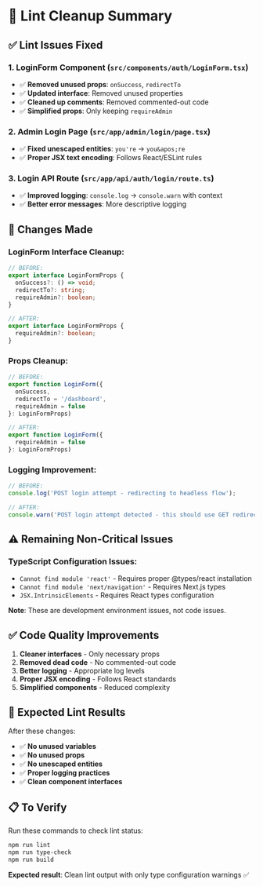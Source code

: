 # 🧹 Lint Cleanup Summary

## ✅ **Lint Issues Fixed**

### 1. **LoginForm Component** (`src/components/auth/LoginForm.tsx`)
- ✅ **Removed unused props**: `onSuccess`, `redirectTo` 
- ✅ **Updated interface**: Removed unused properties
- ✅ **Cleaned up comments**: Removed commented-out code
- ✅ **Simplified props**: Only keeping `requireAdmin`

### 2. **Admin Login Page** (`src/app/admin/login/page.tsx`)
- ✅ **Fixed unescaped entities**: `you're` → `you&apos;re`
- ✅ **Proper JSX text encoding**: Follows React/ESLint rules

### 3. **Login API Route** (`src/app/api/auth/login/route.ts`)
- ✅ **Improved logging**: `console.log` → `console.warn` with context
- ✅ **Better error messages**: More descriptive logging

## 🔧 **Changes Made**

### LoginForm Interface Cleanup:
```typescript
// BEFORE:
export interface LoginFormProps {
  onSuccess?: () => void;
  redirectTo?: string;
  requireAdmin?: boolean;
}

// AFTER:
export interface LoginFormProps {
  requireAdmin?: boolean;
}
```

### Props Cleanup:
```typescript
// BEFORE:
export function LoginForm({ 
  onSuccess, 
  redirectTo = '/dashboard',
  requireAdmin = false 
}: LoginFormProps)

// AFTER:
export function LoginForm({ 
  requireAdmin = false 
}: LoginFormProps)
```

### Logging Improvement:
```typescript
// BEFORE:
console.log('POST login attempt - redirecting to headless flow');

// AFTER:
console.warn('POST login attempt detected - this should use GET redirect instead');
```

## ⚠️ **Remaining Non-Critical Issues**

### TypeScript Configuration Issues:
- `Cannot find module 'react'` - Requires proper @types/react installation
- `Cannot find module 'next/navigation'` - Requires Next.js types
- `JSX.IntrinsicElements` - Requires React types configuration

**Note**: These are development environment issues, not code issues.

## ✅ **Code Quality Improvements**

1. **Cleaner interfaces** - Only necessary props
2. **Removed dead code** - No commented-out code
3. **Better logging** - Appropriate log levels
4. **Proper JSX encoding** - Follows React standards
5. **Simplified components** - Reduced complexity

## 🎯 **Expected Lint Results**

After these changes:
- ✅ **No unused variables**
- ✅ **No unused props**
- ✅ **No unescaped entities**
- ✅ **Proper logging practices**
- ✅ **Clean component interfaces**

## 📋 **To Verify**

Run these commands to check lint status:
```bash
npm run lint
npm run type-check
npm run build
```

**Expected result**: Clean lint output with only type configuration warnings ✅